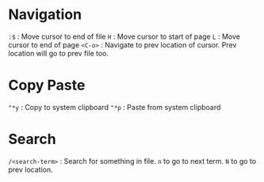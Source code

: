 # Navigation

`:$` : Move cursor to end of file
`H` : Move cursor to start of page
`L` : Move cursor to end of page
`<C-o>` : Navigate to prev location of cursor. Prev location will go to prev file too. 

# Copy Paste
`"*y` : Copy to system clipboard
`"*p` : Paste from system clipboard

# Search
`/<search-term>` : Search for something in file. `n` to go to next term. `N` to go to prev location.
